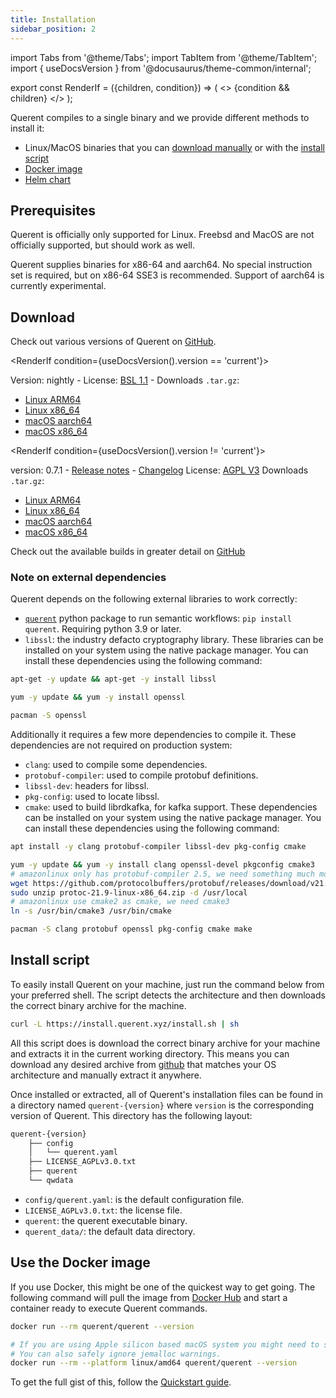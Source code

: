```yaml
---
title: Installation
sidebar_position: 2
---
```


import Tabs from '@theme/Tabs';
import TabItem from '@theme/TabItem';
import { useDocsVersion } from '@docusaurus/theme-common/internal';

export const RenderIf = ({children, condition}) => (
    <>
        {condition && children}
    </>
);

Querent compiles to a single binary and we provide different methods to install it:

- Linux/MacOS binaries that you can [download manually](#download) or with the [install script](#install-script)
- [Docker image](#use-the-docker-image)
- [Helm chart](/docs/deployment/kubernetes.md)

## Prerequisites

Querent is officially only supported for Linux. Freebsd and MacOS are not officially supported, but should work as well.

Querent supplies binaries for x86-64 and aarch64. No special instruction set is required, but on x86-64 SSE3 is recommended.
Support of aarch64 is currently experimental.

## Download

Check out various versions of Querent on [GitHub](https://github.com/querent-ai/distribution/releases).

<RenderIf condition={useDocsVersion().version == 'current'}>

Version: nightly -
License: [BSL 1.1](https://github.com/querent-ai/distribution/blob/main/LICENSE.md) -
Downloads `.tar.gz`:

- [Linux ARM64](https://github.com/querent-ai/distribution/releases/download/nightly/querent-nightly-aarch64-unknown-linux-gnu.tar.gz)
- [Linux x86_64](https://github.com/querent-ai/distribution/releases/download/nightly/querent-nightly-x86_64-unknown-linux-gnu.tar.gz)
- [macOS aarch64](https://github.com/querent-ai/distribution/releases/download/nightly/querent-nightly-aarch64-apple-darwin.tar.gz)
- [macOS x86_64](https://github.com/querent-ai/distribution/releases/download/nightly/querent-nightly-x86_64-apple-darwin.tar.gz)

</RenderIf>

<!-- Bellow is the set of links to edit when a new version is released -->
<RenderIf condition={useDocsVersion().version != 'current'}>

version: 0.7.1 - [Release notes](https://github.com/querent-ai/distribution/releases/tag/v0.7.1) - [Changelog](https://github.com/querent-ai/distribution/blob/main/CHANGELOG.md)
License: [AGPL V3](https://github.com/querent-ai/distribution/blob/main/LICENSE.md)
Downloads `.tar.gz`:

- [Linux ARM64](https://github.com/querent-ai/distribution/releases/download/v0.7.1/querent-v0.7.1-aarch64-unknown-linux-gnu.tar.gz)
- [Linux x86_64](https://github.com/querent-ai/distribution/releases/download/v0.7.1/querent-v0.7.1-x86_64-unknown-linux-gnu.tar.gz)
- [macOS aarch64](https://github.com/querent-ai/distribution/releases/download/v0.7.1/querent-v0.7.1-aarch64-apple-darwin.tar.gz)
- [macOS x86_64](https://github.com/querent-ai/distribution/releases/download/v0.7.1/querent-v0.7.1-x86_64-apple-darwin.tar.gz)

</RenderIf>

Check out the available builds in greater detail on [GitHub](https://github.com/querent-ai/distribution/releases)

### Note on external dependencies

Querent depends on the following external libraries to work correctly:

- [`querent`](https://pypi.org/project/querent/) python package to run semantic workflows: `pip install querent`. Requiring python 3.9 or later.
- `libssl`: the industry defacto cryptography library.
These libraries can be installed on your system using the native package manager.
You can install these dependencies using the following command:

<Tabs>

<TabItem value="ubuntu" label="Ubuntu">

```bash
apt-get -y update && apt-get -y install libssl
```

</TabItem>

<TabItem value="aws-linux" label="AWS Linux">

```bash
yum -y update && yum -y install openssl
```

</TabItem>

<TabItem value="arch-linux" label="Arch Linux">

```bash
pacman -S openssl
```

</TabItem>

</Tabs>

Additionally it requires a few more dependencies to compile it. These dependencies are not required on production system:

- `clang`: used to compile some dependencies.
- `protobuf-compiler`: used to compile protobuf definitions.
- `libssl-dev`: headers for libssl.
- `pkg-config`: used to locate libssl.
- `cmake`: used to build librdkafka, for kafka support.
These dependencies can be installed on your system using the native package manager.
You can install these dependencies using the following command:

<Tabs>

<TabItem value="ubuntu" label="Ubuntu">

```bash
apt install -y clang protobuf-compiler libssl-dev pkg-config cmake
```

</TabItem>

<TabItem value="aws-linux" label="AWS Linux">

```bash
yum -y update && yum -y install clang openssl-devel pkgconfig cmake3
# amazonlinux only has protobuf-compiler 2.5, we need something much more up to date.
wget https://github.com/protocolbuffers/protobuf/releases/download/v21.9/protoc-21.9-linux-x86_64.zip
sudo unzip protoc-21.9-linux-x86_64.zip -d /usr/local
# amazonlinux use cmake2 as cmake, we need cmake3
ln -s /usr/bin/cmake3 /usr/bin/cmake
```

</TabItem>

<TabItem value="arch-linux" label="Arch Linux">

```bash
pacman -S clang protobuf openssl pkg-config cmake make
```

</TabItem>

</Tabs>

## Install script

To easily install Querent on your machine, just run the command below from your preferred shell.
The script detects the architecture and then downloads the correct binary archive for the machine.

```bash
curl -L https://install.querent.xyz/install.sh | sh
```

All this script does is download the correct binary archive for your machine and extracts it in the current working directory. This means you can download any desired archive from [github](https://github.com/querent-ai/distribution/releases) that matches your OS architecture and manually extract it anywhere.

Once installed or extracted, all of Querent's installation files can be found in a directory named `querent-{version}` where `version` is the corresponding version of Querent. This directory has the following layout:

```bash
querent-{version}
    ├── config
    │   └── querent.yaml
    ├── LICENSE_AGPLv3.0.txt
    ├── querent
    └── qwdata
```

- `config/querent.yaml`: is the default configuration file.
- `LICENSE_AGPLv3.0.txt`: the license file.
- `querent`: the querent executable binary.
- `querent_data/`: the default data directory.

## Use the Docker image

If you use Docker, this might be one of the quickest way to get going.
The following command will pull the image from [Docker Hub](https://hub.docker.com/r/querent/querent)
and start a container ready to execute Querent commands.

```bash
docker run --rm querent/querent --version

# If you are using Apple silicon based macOS system you might need to specify the platform.
# You can also safely ignore jemalloc warnings.
docker run --rm --platform linux/amd64 querent/querent --version
```

To get the full gist of this, follow the [Quickstart guide](./quickstart.md).

